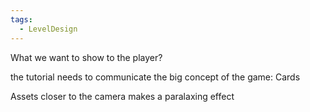 ```yaml
---
tags:
  - LevelDesign
---
```

What we want to show to the player? 

the tutorial needs to communicate the big concept of the game: Cards 


Assets closer to the camera makes a paralaxing effect 

